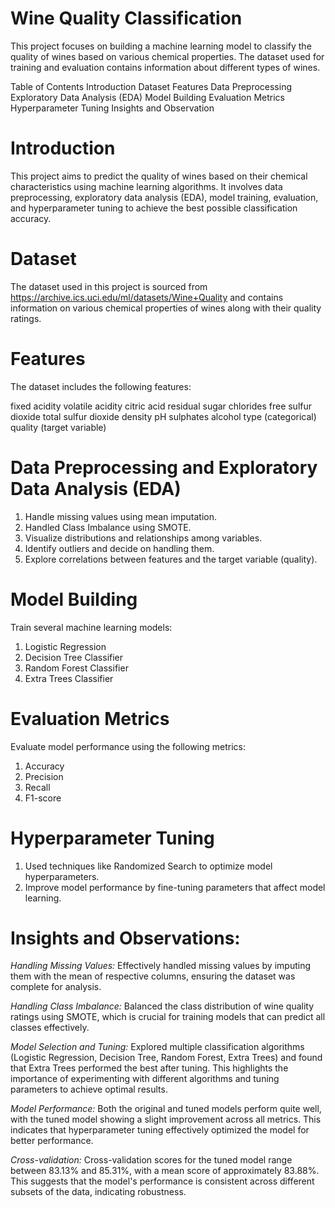 # Wine Quality Classification
This project focuses on building a machine learning model to classify the quality of wines based on various chemical properties. The dataset used for training and evaluation contains information about different types of wines.

Table of Contents
Introduction
Dataset
Features
Data Preprocessing
Exploratory Data Analysis (EDA)
Model Building
Evaluation Metrics
Hyperparameter Tuning
Insights and Observation

# Introduction
This project aims to predict the quality of wines based on their chemical characteristics using machine learning algorithms. It involves data preprocessing, exploratory data analysis (EDA), model training, evaluation, and hyperparameter tuning to achieve the best possible classification accuracy.

# Dataset
The dataset used in this project is sourced from https://archive.ics.uci.edu/ml/datasets/Wine+Quality and contains information on various chemical properties of wines along with their quality ratings.

# Features
The dataset includes the following features:

fixed acidity
volatile acidity
citric acid
residual sugar
chlorides
free sulfur dioxide
total sulfur dioxide
density
pH
sulphates
alcohol
type (categorical)
quality (target variable)

# Data Preprocessing and Exploratory Data Analysis (EDA)
1. Handle missing values using mean imputation.
2. Handled Class Imbalance using SMOTE.
3. Visualize distributions and relationships among variables.
4. Identify outliers and decide on handling them.
5. Explore correlations between features and the target variable (quality).

# Model Building
Train several machine learning models:
  1. Logistic Regression
  2. Decision Tree Classifier
  3. Random Forest Classifier
  4. Extra Trees Classifier

# Evaluation Metrics
Evaluate model performance using the following metrics:
  1. Accuracy
  2. Precision
  3. Recall
  4. F1-score
     
# Hyperparameter Tuning
1. Used techniques like Randomized Search to optimize model hyperparameters.
2. Improve model performance by fine-tuning parameters that affect model learning.

# Insights and Observations:

*Handling Missing Values:* Effectively handled missing values by imputing them with the mean of respective columns, ensuring the dataset was complete for analysis.

*Handling Class Imbalance:* Balanced the class distribution of wine quality ratings using SMOTE, which is crucial for training models that can predict all classes effectively.

*Model Selection and Tuning:* Explored multiple classification algorithms (Logistic Regression, Decision Tree, Random Forest, Extra Trees) and found that Extra Trees performed the best after tuning. This highlights the importance of experimenting with different algorithms and tuning parameters to achieve optimal results.

*Model Performance:* Both the original and tuned models perform quite well, with the tuned model showing a slight improvement across all metrics. This indicates that hyperparameter tuning effectively optimized the model for better performance.

*Cross-validation:* Cross-validation scores for the tuned model range between 83.13% and 85.31%, with a mean score of approximately 83.88%. This suggests that the model's performance is consistent across different subsets of the data, indicating robustness.
